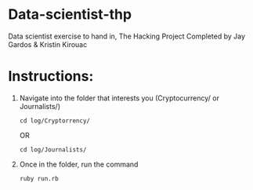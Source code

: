 # Data-scientist-thp
Data scientist exercise to hand in, The Hacking Project
Completed by Jay Gardos & Kristin Kirouac

# Instructions:
1) Navigate into the folder that interests you (Cryptocurrency/ or Journalists/)
   ```
   cd log/Cryptorrency/
   ```
   OR
   ```
   cd log/Journalists/
   ```
3) Once in the folder, run the command
   ```
   ruby run.rb
   ```
